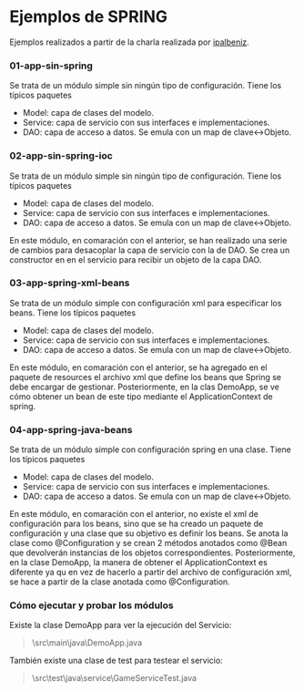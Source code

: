 # Ejemplos de SPRING

Ejemplos realizados a partir de la charla realizada por [ipalbeniz](https://github.com/ipalbeniz/charla-spring).

### 01-app-sin-spring
Se trata de un módulo simple sin ningún tipo de configuración. Tiene los típicos paquetes
* Model: capa de clases del modelo.
* Service: capa de servicio con sus interfaces e implementaciones.
* DAO: capa de acceso a datos. Se emula con un map de clave<->Objeto.

### 02-app-sin-spring-ioc
Se trata de un módulo simple sin ningún tipo de configuración. Tiene los típicos paquetes
* Model: capa de clases del modelo.
* Service: capa de servicio con sus interfaces e implementaciones.
* DAO: capa de acceso a datos. Se emula con un map de clave<->Objeto.

En este módulo, en comaración con el anterior, se han realizado una serie de cambios para desacoplar la capa de servicio con la de DAO. Se crea un constructor en en el servicio para recibir un objeto de la capa DAO.

### 03-app-spring-xml-beans
Se trata de un módulo simple con configuración xml para especificar los beans. Tiene los típicos paquetes
* Model: capa de clases del modelo.
* Service: capa de servicio con sus interfaces e implementaciones.
* DAO: capa de acceso a datos. Se emula con un map de clave<->Objeto.

En este módulo, en comaración con el anterior, se ha agregado en el paquete de resources el archivo xml que define los beans que Spring se debe encargar de gestionar. Posteriormente, en la clas DemoApp, se ve cómo obtener un bean de este tipo mediante el ApplicationContext de spring.

### 04-app-spring-java-beans
Se trata de un módulo simple con configuración spring en una clase. Tiene los típicos paquetes
* Model: capa de clases del modelo.
* Service: capa de servicio con sus interfaces e implementaciones.
* DAO: capa de acceso a datos. Se emula con un map de clave<->Objeto.

En este módulo, en comaración con el anterior, no existe el xml de configuración para los beans, sino que se ha creado un paquete de configuración y una clase que su objetivo es definir los beans. Se anota la clase como @Configuration y se crean 2 métodos anotados como @Bean que devolverán instancias de los objetos correspondientes. Posteriormente, en la clase DemoApp, la manera de obtener el ApplicationContext es diferente ya qu en vez de hacerlo a partir del archivo de configuración xml, se hace a partir de la clase anotada como @Configuration.

### Cómo ejecutar y probar los módulos
Existe la clase DemoApp para ver la ejecución del Servicio:
> \src\main\java\DemoApp.java

También existe una clase de test para testear el servicio:
> \src\test\java\service\GameServiceTest.java

